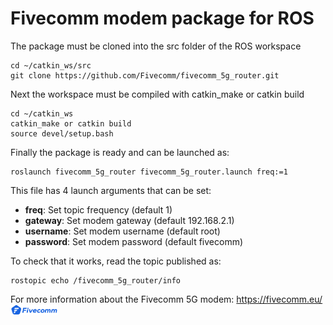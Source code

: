 # Fivecomm modem package for ROS

The package must be cloned into the src folder of the ROS workspace
```
cd ~/catkin_ws/src
git clone https://github.com/Fivecomm/fivecomm_5g_router.git
```
Next the workspace must be compiled with catkin_make or catkin build
```
cd ~/catkin_ws
catkin_make or catkin build
source devel/setup.bash
```
Finally the package is ready and can be launched as:
```
roslaunch fivecomm_5g_router fivecomm_5g_router.launch freq:=1
```
This file has 4 launch arguments that can be set:

- **freq**: Set topic frequency (default 1)
- **gateway**: Set modem gateway (default 192.168.2.1)
- **username**: Set modem username (default root)
- **password**: Set modem password (default fivecomm)

To check that it works, read the topic published as:
```
rostopic echo /fivecomm_5g_router/info
```


For more information about the Fivecomm 5G modem:
https://fivecomm.eu/
<img src="./fivecomm.png" width="15%" alt="Fivecomm"/>
